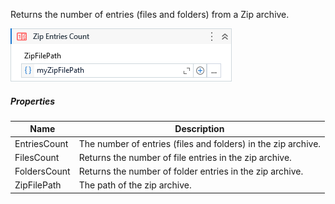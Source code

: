 Returns the number of entries (files and folders) from a Zip archive.

![](../img/activities/ZipEntriesCount.png)

##### Properties

|Name        |Description                                                  |
|------------|-------------------------------------------------------------|
|EntriesCount|The number of entries (files and folders) in the zip archive.|
|FilesCount  |Returns the number of file entries in the zip archive.       |
|FoldersCount|Returns the number of folder entries in the zip archive.     |
|ZipFilePath |The path of the zip archive.                                 |

